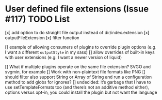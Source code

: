 # User defined file extensions (Issue #117) TODO List

[x] add option to do straight file output instead of dir/index.extension
[x] outputFileExtension
[x] filter function

[] example of allowing consumers of plugins to override plugin options (e.g. I want a different `outputStyle` in my sass)
[] allow overrides of built-in keys with user extensions (e.g. I want a newer version of liquid)

[] What if multiple plugins operate on the same file extension? SVGO and svgmin, for example
[] Work with non-plaintext file formats like PNG
[] should filter also support String or Array of String and run a configuration method to add globs for ignores?
[] undecided: it’s garbage that I have to use setTemplateFormats too (and there’s not an additive method either), options versus opt-in, you could install the plugin but not want the language